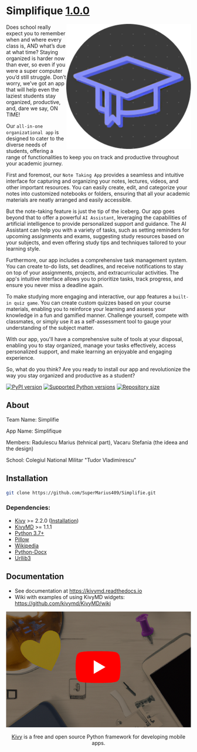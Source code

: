 # Simplifique [1.0.0](https://github.com/SuperMarius409/Simplifie)

<img align="right" height="340" src="https://github.com/SuperMarius409/Simplifie/blob/main/fisiere/project/computer/images/icon.png"/>

Does school really expect you to remember when and where every class is, AND what’s due at what time?
Staying organized is harder now than ever, so even if you were a super computer you’d still struggle.
Don’t worry, we’ve got an app that will help even the laziest students stay organized, productive, and, dare we say, ON TIME!

Our `all-in-one organizational app` is designed to cater to the diverse needs of students, offering a range of functionalities to keep you on track and productive throughout your academic journey.

First and foremost, our `Note Taking App` provides a seamless and intuitive interface for capturing and organizing your notes, lectures, videos, and other important resources. You can easily create, edit, and categorize your notes into customized notebooks or folders, ensuring that all your academic materials are neatly arranged and easily accessible.

But the note-taking feature is just the tip of the iceberg. Our app goes beyond that to offer a powerful `AI Assistant`, leveraging the capabilities of artificial intelligence to provide personalized support and guidance. The AI Assistant can help you with a variety of tasks, such as setting reminders for upcoming assignments and exams, suggesting study resources based on your subjects, and even offering study tips and techniques tailored to your learning style.

Furthermore, our app includes a comprehensive task management system. You can create to-do lists, set deadlines, and receive notifications to stay on top of your assignments, projects, and extracurricular activities. The app's intuitive interface allows you to prioritize tasks, track progress, and ensure you never miss a deadline again.

To make studying more engaging and interactive, our app features a `built-in quiz game`. You can create custom quizzes based on your course materials, enabling you to reinforce your learning and assess your knowledge in a fun and gamified manner. Challenge yourself, compete with classmates, or simply use it as a self-assessment tool to gauge your understanding of the subject matter.

With our app, you'll have a comprehensive suite of tools at your disposal, enabling you to stay organized, manage your tasks effectively, access personalized support, and make learning an enjoyable and engaging experience.

So, what do you think? Are you ready to install our app and revolutionize the way you stay organized and productive as a student?

[![PyPI version](https://img.shields.io/pypi/v/kivymd.svg)](https://pypi.org/project/kivymd)
[![Supported Python versions](https://img.shields.io/pypi/pyversions/kivymd.svg)](#Installation)
[![Repository size](https://img.shields.io/github/repo-size/kivymd/kivymd.svg)](https://github.com/SuperMarius409)

## About

Team Name: Simplifie

App Name: Simplifique

Members: Radulescu Marius (tehnical part), Vacaru Stefania (the ideea and the design)

School: Colegiul National Militar "Tudor Vladimirescu" 

## Installation

```bash
git clone https://github.com/SuperMarius409/Simplifie.git
```

### Dependencies:

- [Kivy](https://github.com/kivy/kivy) >= 2.2.0 ([Installation](https://kivy.org/doc/stable/gettingstarted/installation.html))
- [KivyMD](https://github.com/kivymd/KivyMD) >= 1.1.1 
- [Python 3.7+](https://www.python.org/)
- [Pillow](https://github.com/python-pillow/Pillow/)
- [Wikipedia](https://pypi.org/project/wikipedia/)
- [Python-Docx](https://pypi.org/project/python-docx/)
- [Urllib3](https://pypi.org/project/urllib3/)

## Documentation

- See documentation at https://kivymd.readthedocs.io
- Wiki with examples of using KivyMD widgets: https://github.com/kivymd/KivyMD/wiki



<p align="center">
  <a href="https://www.youtube.com/watch?v=4er9b6TH_TA">
    <img 
        width="600" 
        src="https://github.com/SuperMarius409/Simplifie/blob/main/fisiere/project/video.png" 
        title="Click to watch demo application of our app"
    >
  </a>
</p>

<p align="center">
  <a href="https://en.wikipedia.org/wiki/Kivy_(framework)">Kivy</a> is a free and open source Python framework for developing mobile apps.
</p>
